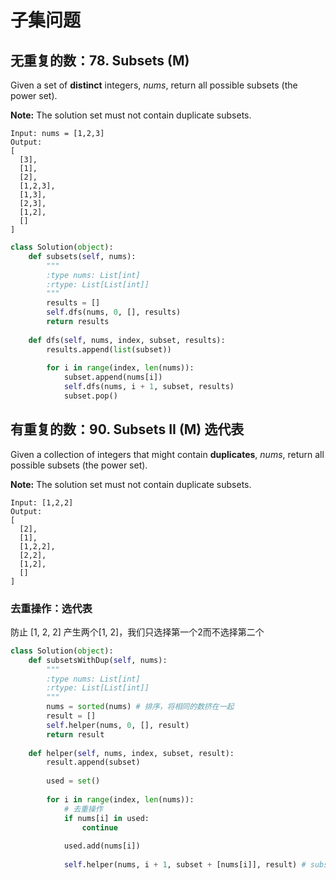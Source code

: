 # 子集问题

## 无重复的数：78. Subsets (M)

Given a set of **distinct** integers, *nums*, return all possible subsets (the power set).

**Note:** The solution set must not contain duplicate subsets.

```
Input: nums = [1,2,3]
Output:
[
  [3],
  [1],
  [2],
  [1,2,3],
  [1,3],
  [2,3],
  [1,2],
  []
]
```

```python
class Solution(object):
    def subsets(self, nums):
        """
        :type nums: List[int]
        :rtype: List[List[int]]
        """
        results = []
        self.dfs(nums, 0, [], results)
        return results
    
    def dfs(self, nums, index, subset, results):
        results.append(list(subset))
        
        for i in range(index, len(nums)):
            subset.append(nums[i])
            self.dfs(nums, i + 1, subset, results)
            subset.pop()
```



## 有重复的数：90. Subsets II (M) 选代表

Given a collection of integers that might contain **duplicates**, *nums*, return all possible subsets (the power set).

**Note:** The solution set must not contain duplicate subsets.

```
Input: [1,2,2]
Output:
[
  [2],
  [1],
  [1,2,2],
  [2,2],
  [1,2],
  []
]
```

### 去重操作：选代表

防止 [1, 2, 2] 产生两个[1, 2]，我们只选择第一个2而不选择第二个

```python
class Solution(object):
    def subsetsWithDup(self, nums):
        """
        :type nums: List[int]
        :rtype: List[List[int]]
        """
        nums = sorted(nums) # 排序，将相同的数挤在一起
        result = []
        self.helper(nums, 0, [], result)
        return result
    
    def helper(self, nums, index, subset, result):
        result.append(subset)
        
        used = set()
        
        for i in range(index, len(nums)):
            # 去重操作
            if nums[i] in used:
                continue
            
            used.add(nums[i])
                
            self.helper(nums, i + 1, subset + [nums[i]], result) # subset + [nums[i]] 会创建一个新的list
```

